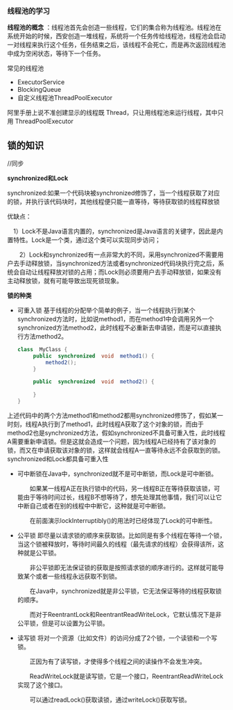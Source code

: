 ### 线程池的学习

**线程池的概念** ：线程池首先会创造一些线程，它们的集合称为线程池。线程池在系统开始的时候，西安创造一堆线程，系统将一个任务传给线程池，线程池会启动一对线程来执行这个任务，任务结束之后，该线程不会死亡，而是再次返回线程池中成为空闲状态，等待下一个任务。

常见的线程池

- ExecutorService
- BlockingQueue
- 自定义线程池ThreadPoolExecutor

阿里手册上说不准创建显示的线程既 Thread，只让用线程池来运行线程，其中只用 ThreadPoolExecutor





##  锁的知识

//同步

**synchronized和Lock**

synchronized:如果一个代码块被synchronized修饰了，当一个线程获取了对应的锁，并执行该代码块时，其他线程便只能一直等待，等待获取锁的线程释放锁

优缺点：

　1）Lock不是Java语言内置的，synchronized是Java语言的关键字，因此是内置特性。Lock是一个类，通过这个类可以实现同步访问；

　　2）Lock和synchronized有一点非常大的不同，采用synchronized不需要用户去手动释放锁，当synchronized方法或者synchronized代码块执行完之后，系统会自动让线程释放对锁的占用；而Lock则必须要用户去手动释放锁，如果没有主动释放锁，就有可能导致出现死锁现象。



**锁的种类**

- 可重入锁  基于线程的分配举个简单的例子，当一个线程执行到某个synchronized方法时，比如说method1，而在method1中会调用另外一个synchronized方法method2，此时线程不必重新去申请锁，而是可以直接执行方法method2。 

  ```java
  class  MyClass {
       public  synchronized  void  method1() {
           method2();
       }
       
       public  synchronized  void  method2() {
           
       }
  }
  ```

上述代码中的两个方法method1和method2都用synchronized修饰了，假如某一时刻，线程A执行到了method1，此时线程A获取了这个对象的锁，而由于method2也是synchronized方法，假如synchronized不具备可重入性，此时线程A需要重新申请锁。但是这就会造成一个问题，因为线程A已经持有了该对象的锁，而又在申请获取该对象的锁，这样就会线程A一直等待永远不会获取到的锁。synchronized和Lock都具备可重入性

- 可中断锁在Java中，synchronized就不是可中断锁，而Lock是可中断锁。

  　　如果某一线程A正在执行锁中的代码，另一线程B正在等待获取该锁，可能由于等待时间过长，线程B不想等待了，想先处理其他事情，我们可以让它中断自己或者在别的线程中中断它，这种就是可中断锁。

  　　在前面演示lockInterruptibly()的用法时已经体现了Lock的可中断性。

- 公平锁 即尽量以请求锁的顺序来获取锁。比如同是有多个线程在等待一个锁，当这个锁被释放时，等待时间最久的线程（最先请求的线程）会获得该所，这种就是公平锁。

  　　非公平锁即无法保证锁的获取是按照请求锁的顺序进行的。这样就可能导致某个或者一些线程永远获取不到锁。

  　　在Java中，synchronized就是非公平锁，它无法保证等待的线程获取锁的顺序。

  　　而对于ReentrantLock和ReentrantReadWriteLock，它默认情况下是非公平锁，但是可以设置为公平锁。

- 读写锁 将对一个资源（比如文件）的访问分成了2个锁，一个读锁和一个写锁。

  　　正因为有了读写锁，才使得多个线程之间的读操作不会发生冲突。

  　　ReadWriteLock就是读写锁，它是一个接口，ReentrantReadWriteLock实现了这个接口。

  　　可以通过readLock()获取读锁，通过writeLock()获取写锁。

